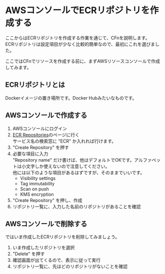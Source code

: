 # AWSコンソールでECRリポジトリを作成する
ここからはECRリポジトリを作成する作業を通じて、CFnを説明します。  
ECRリポジトリは設定項目が少なく比較的簡単なので、最初にこれを選びました。

ここではCFnでリソースを作成する前に、まずAWSリソースコンソールで作成してみます。

## ECRリポジトリとは
Dockerイメージの置き場所です。Docker Hubみたいなものです。

## AWSコンソールで作成する
1. AWSコンソールにログイン
1. [ECR Repositories](https://ap-northeast-1.console.aws.amazon.com/ecr/repositories?region=ap-northeast-1)のページに行く  
   サービス名の検索窓に "ECR" か入れれば行けます。
1. "Create Repository" を押す
1. 必要な項目に入力  
   "Repository name" だけ書けば、他はデフォルトでOKです。アルファベットは小文字しか使えないので注意してください。  
   他には以下のような項目があるはずですが、そのままでいいです。
   - Visibility settings
   - Tag immutability
   - Scan on push
   - KMS encryption
1. "Create Repository" を押し、作成
1. リポジトリ一覧に、入力した名前のリポジトリがあることを確認

## AWSコンソールで削除する
ではいま作成したECRリポジトリを削除してみましょう。

1. いま作成したリポジトリを選択
1. "Delete" を押す
1. 確認画面が出てくるので、表示に従って実行
1. リポジトリ一覧に、先ほどのリポジトリがないことを確認
